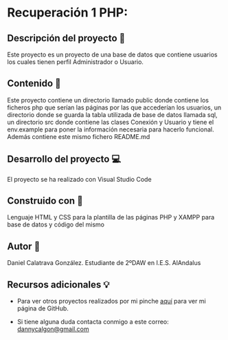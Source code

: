 # Recuperación 1 PHP:

## Descripción del proyecto :page_facing_up:
Este proyecto es un proyecto de una base de datos que contiene usuarios los cuales tienen perfil Administrador o Usuario.
## Contenido :file_folder:
Este proyecto contiene un directorio llamado public donde contiene los ficheros php que serían las páginas por las que accederían los usuarios, un directorio donde se guarda la tabla utilizada de base de datos llamada sql, un directorio src donde contiene las clases Conexión y Usuario y tiene el env.example para poner la información necesaria para hacerlo funcional. Además contiene este mismo fichero README.md

## Desarrollo del proyecto :computer:
El proyecto se ha realizado con Visual Studio Code

## Construido con :hammer:
Lenguaje HTML y CSS para la plantilla de las páginas
PHP y XAMPP para base de datos y código del mismo

## Autor :boy:
Daniel Calatrava González. Estudiante de 2ºDAW en I.E.S. AlAndalus

## Recursos adicionales :bulb:
* Para ver otros proyectos realizados por mi pinche [aquí](https://github.com/dancg) para ver mi página de GitHub.

* Si tiene alguna duda contacta conmigo a este correo: dannycalgon@gmail.com
